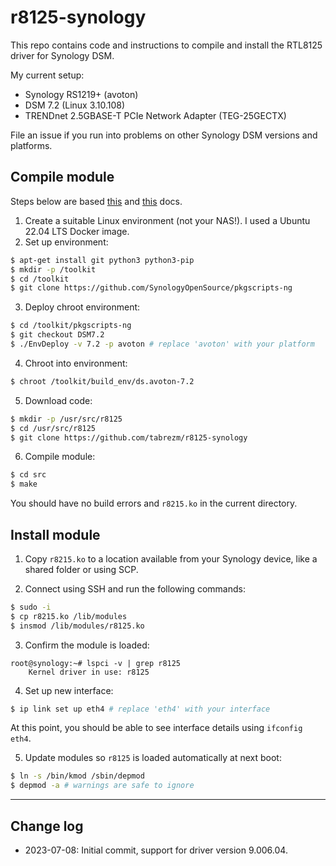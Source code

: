 # r8125-synology

This repo contains code and instructions to compile and install the RTL8125 driver for Synology DSM.

My current setup:

- Synology RS1219+ (avoton)
- DSM 7.2 (Linux 3.10.108)
- TRENDnet 2.5GBASE-T PCIe Network Adapter (TEG-25GECTX)

File an issue if you run into problems on other Synology DSM versions and platforms.

## Compile module

Steps below are based [this](https://help.synology.com/developer-guide/getting_started/prepare_environment.html) and [this](https://help.synology.com/developer-guide/compile_applications/compile_open_source_projects.html) docs.

1. Create a suitable Linux environment (not your NAS!). I used a Ubuntu 22.04 LTS Docker image.
2. Set up environment:

```bash
$ apt-get install git python3 python3-pip
$ mkdir -p /toolkit
$ cd /toolkit
$ git clone https://github.com/SynologyOpenSource/pkgscripts-ng
```

3. Deploy chroot environment:

```bash
$ cd /toolkit/pkgscripts-ng
$ git checkout DSM7.2
$ ./EnvDeploy -v 7.2 -p avoton # replace 'avoton' with your platform
```

4. Chroot into environment:

```bash
$ chroot /toolkit/build_env/ds.avoton-7.2
```

5. Download code:

```bash
$ mkdir -p /usr/src/r8125
$ cd /usr/src/r8125
$ git clone https://github.com/tabrezm/r8125-synology
```

6. Compile module:

```bash
$ cd src
$ make
```

You should have no build errors and `r8215.ko` in the current directory.

## Install module

1. Copy `r8215.ko` to a location available from your Synology device, like a shared folder or using SCP.

2. Connect using SSH and run the following commands:

```bash
$ sudo -i
$ cp r8215.ko /lib/modules
$ insmod /lib/modules/r8125.ko
```

3. Confirm the module is loaded:

```
root@synology:~# lspci -v | grep r8125
	Kernel driver in use: r8125
```

4. Set up new interface:

```bash
$ ip link set up eth4 # replace 'eth4' with your interface
```

At this point, you should be able to see interface details using `ifconfig eth4`.

5. Update modules so `r8125` is loaded automatically at next boot:

```bash
$ ln -s /bin/kmod /sbin/depmod
$ depmod -a # warnings are safe to ignore
```

---

## Change log

- 2023-07-08: Initial commit, support for driver version 9.006.04.
